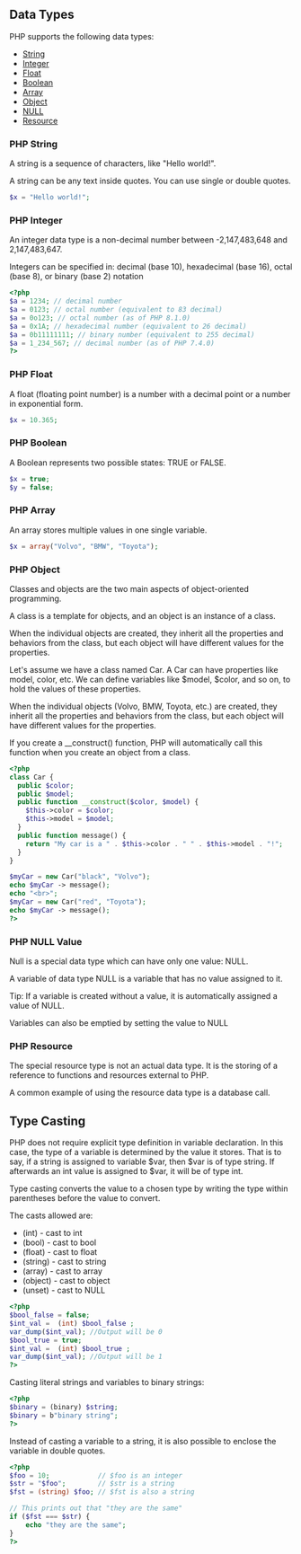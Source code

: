 ## Data Types
PHP supports the following data types:

+ [String](#php-string)
+ [Integer](#php-integer)
+ [Float](#php-float)
+ [Boolean](#php-boolean)
+ [Array](#php-array)
+ [Object](#php-object)
+ [NULL](#php-null-value)
+ [Resource](#php-resource)

### PHP String
A string is a sequence of characters, like "Hello world!".

A string can be any text inside quotes. You can use single or double quotes.

``` php
$x = "Hello world!";
```

### PHP Integer
An integer data type is a non-decimal number between -2,147,483,648 and 2,147,483,647.

Integers can be specified in: decimal (base 10), hexadecimal (base 16), octal (base 8), or binary (base 2) notation

``` php
<?php
$a = 1234; // decimal number
$a = 0123; // octal number (equivalent to 83 decimal)
$a = 0o123; // octal number (as of PHP 8.1.0)
$a = 0x1A; // hexadecimal number (equivalent to 26 decimal)
$a = 0b11111111; // binary number (equivalent to 255 decimal)
$a = 1_234_567; // decimal number (as of PHP 7.4.0)
?>
```

### PHP Float
A float (floating point number) is a number with a decimal point or a number in exponential form.

```php
$x = 10.365;
```

### PHP Boolean
A Boolean represents two possible states: TRUE or FALSE.

```php
$x = true;
$y = false;
```

### PHP Array
An array stores multiple values in one single variable.

```php
$x = array("Volvo", "BMW", "Toyota");
```

### PHP Object
Classes and objects are the two main aspects of object-oriented programming.

A class is a template for objects, and an object is an instance of a class.

When the individual objects are created, they inherit all the properties and behaviors from the class, but each object will have different values for the properties.

Let's assume we have a class named Car. A Car can have properties like model, color, etc. We can define variables like $model, $color, and so on, to hold the values of these properties.

When the individual objects (Volvo, BMW, Toyota, etc.) are created, they inherit all the properties and behaviors from the class, but each object will have different values for the properties.

If you create a __construct() function, PHP will automatically call this function when you create an object from a class.

```php
<?php
class Car {
  public $color;
  public $model;
  public function __construct($color, $model) {
    $this->color = $color;
    $this->model = $model;
  }
  public function message() {
    return "My car is a " . $this->color . " " . $this->model . "!";
  }
}

$myCar = new Car("black", "Volvo");
echo $myCar -> message();
echo "<br>";
$myCar = new Car("red", "Toyota");
echo $myCar -> message();
?>
```

### PHP NULL Value
Null is a special data type which can have only one value: NULL.

A variable of data type NULL is a variable that has no value assigned to it.

Tip: If a variable is created without a value, it is automatically assigned a value of NULL.

Variables can also be emptied by setting the value to NULL

### PHP Resource
The special resource type is not an actual data type. It is the storing of a reference to functions and resources external to PHP.

A common example of using the resource data type is a database call.

## Type Casting

PHP does not require explicit type definition in variable declaration. In this case, the type of a variable is determined by the value it stores. That is to say, if a string is assigned to variable $var, then $var is of type string. If afterwards an int value is assigned to $var, it will be of type int.

Type casting converts the value to a chosen type by writing the type within parentheses before the value to convert.

The casts allowed are:

+ (int) - cast to int
+ (bool) - cast to bool
+ (float) - cast to float
+ (string) - cast to string
+ (array) - cast to array
+ (object) - cast to object
+ (unset) - cast to NULL

``` php
<?php
$bool_false = false;
$int_val =  (int) $bool_false ;
var_dump($int_val); //Output will be 0
$bool_true = true;
$int_val =  (int) $bool_true ;
var_dump($int_val); //Output will be 1
?>
```

Casting literal strings and variables to binary strings:

``` php
<?php
$binary = (binary) $string;
$binary = b"binary string";
?>
```


Instead of casting a variable to a string, it is also possible to enclose the variable in double quotes.

``` php
<?php
$foo = 10;            // $foo is an integer
$str = "$foo";        // $str is a string
$fst = (string) $foo; // $fst is also a string

// This prints out that "they are the same"
if ($fst === $str) {
    echo "they are the same";
}
?>

```
